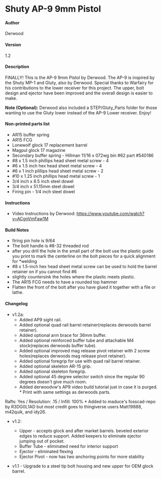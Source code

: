 # Shuty AP-9 9mm Pistol

#### Author
Derwood

#### Version
1.2

#### Description
FINALLY! This is the AP-9 9mm Pistol by Derwood. The AP-9 is inspired by the Shuty MP-1 and Gluty, also by Derwood. Special thanks to Warfairy for his contributions to the lower receiver for this project. The upper, bolt design and ejector have been improved and the overall design is easier to make.

**Note (Optional):** Derwood also included a STEP/Gluty_Parts folder for those wanting to use the Gluty lower instead of the AP-9 Lower receiver. Enjoy!

#### Non-printed parts list


* AR15 buffer spring
* AR15 FCG
* Lonewolf glock 17 replacement barrel
* Magpul glock 17 magazine
* Secondary buffer spring - Hillman 11/16 x 072wg bin #62 part #540186
* #8 x 1.5 inch phillips head sheet metal screw - 4
* #6 x 1.5 inch hex head sheet metal screw - 4
* #6 x 1 inch plillips head sheet metal screw - 2
* #10 x 1.25 inch phillips head metal screw - 1
* 3/4 inch x 8.5 inch steel dowel
* 3/4 inch x 51.15mm steel dowel
* Firing pin - 1/4 inch steel dowel

#### Instructions
* Video Instructions by Derwood: https://www.youtube.com/watch?v=ACgnVmFaw1M

#### Build Notes
* firing pin hole is 9/64
* The bolt handle is #8-32 threaded rod
* after you drill the hole in the small part of the bolt use the plastic guide you print to mark the centerline on the bolt pieces for a quick alignment for *welding
* #8 x 1.5-inch hex head sheet metal screw can be used to hold the barrel retainer on if you cannot find #6 
* slightly countersink the holes where the plastic meets plastic. 
* The AR15 FCG needs to have a rounded top hammer
* Flatten the front of the bolt after you have glued it together with a file or lathe.

#### Changelog
* v1.2a:
  *  Added AP9 sight rail. 
  *  Added optional quad rail barrel retainer(replaces derwoods barrel retainer).
  *  Added optional arm brace for 36mm buffer.
  *  Added optional reinforced buffer tube and attachable M4 stock(replaces derwoods buffer tube).
  *  Added optional improved mag release pivot retainer with 2 screw holes(replaces derwoods mag release pivot retainer).
  *  Added optional foregrip for use with quad rail barrel retainer.
  *  Added optional skeleton AR-15 grip.
  *  Added optional skeleton foregrip.
  *  Added optional 45 degree selector switch since the regular 90 degrees doesn't give much room.
  *  Added derwoodvw's AP9 video build tutorial just in case it is purged.
         * Print with same settings as derwoods parts. 

Rafts: Yes / 
Resolution: .15 / 
Infill: 100%
         * Added to maduce's fosscad-repo by R3DG0L1AD but most credit goes to thingiverse users Matt19888, m42quik, and idy26.

* v1.2: 
  * Upper - accepts glock and after market barrels. beveled exterior edges to reduce support. Added keepers to eliminate ejector jumping out of pocket.
  * Buffer Tube - eliminated need for interior support
  * Ejector - eliminated flexing
  * Ejector Pivot - now has two anchoring points for more stability

* v1.1 -  Upgrade to a steel tip bolt housing and new upper for OEM glock barrel.
